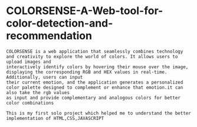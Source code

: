 # COLORSENSE-A-Web-tool-for-color-detection-and-recommendation

    COLORSENSE is a web application that seamlessly combines technology and creativity to explore the world of colors. It allows users to upload images and 
    interactively identify colors by hovering their mouse over the image, displaying the corresponding RGB and HEX values in real-time. Additionally, users can input 
    their current emotion, and the application generates a personalized color palette designed to complement or enhance that emotion.it can also take the rgb values 
    as input and provide complementary and analogous colors for better color combinations

    This is my first solo project which helped me to understand the better implementation of HTML,CSS,JAVASCRIPT

